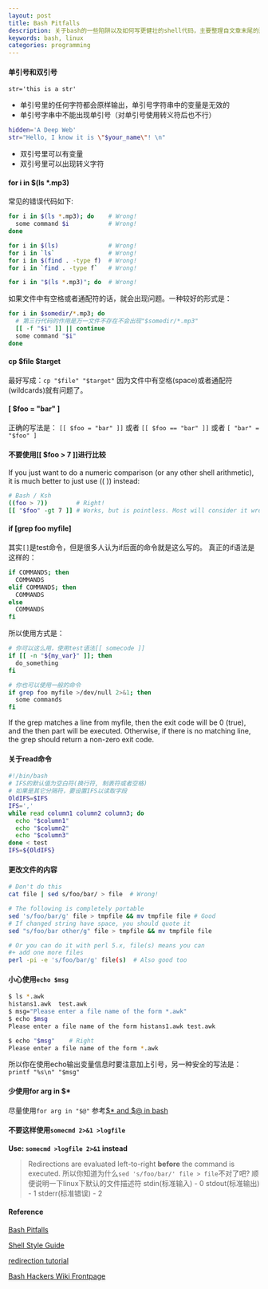 ```yaml
---
layout: post
title: Bash Pitfalls
description: 关于bash的一些陷阱以及如何写更健壮的shell代码，主要整理自文章末尾的那些reference文章以及自己平常工作中遇到的坑
keywords: bash, linux
categories: programming
---
```


#### 单引号和双引号

`str='this is a str'`

- 单引号里的任何字符都会原样输出，单引号字符串中的变量是无效的
- 单引号字串中不能出现单引号（对单引号使用转义符后也不行）

``` bash
hidden='A Deep Web'
str="Hello, I know it is \"$your_name\"! \n"
```
- 双引号里可以有变量
- 双引号里可以出现转义字符

#### for i in $(ls *.mp3)
常见的错误代码如下:

``` bash
for i in $(ls *.mp3); do    # Wrong!
  some command $i           # Wrong!
done

for i in $(ls)              # Wrong!
for i in `ls`               # Wrong!
for i in $(find . -type f)  # Wrong!
for i in `find . -type f`   # Wrong!

for i in "$(ls *.mp3)"; do  # Wrong!
```

如果文件中有空格或者通配符的话，就会出现问题。一种较好的形式是：

``` bash
for i in $somedir/*.mp3; do
  # 第三行代码的作用是万一文件不存在不会出现"$somedir/*.mp3"
  [[ -f "$i" ]] || continue
  some command "$i"
done
```

#### cp $file $target
最好写成：`cp "$file" "$target"`
因为文件中有空格(space)或者通配符(wildcards)就有问题了。

#### [ $foo = "bar" ]
正确的写法是：
`[[ $foo = "bar" ]]` 或者 `[[ $foo == "bar" ]]` 或者 `[ "bar" = "$foo" ]`

#### 不要使用[[ $foo > 7 ]]进行比较
If you just want to do a numeric comparison (or any other shell arithmetic), it is much better to just use (( )) instead:

``` bash
# Bash / Ksh
((foo > 7))        # Right!
[[ "$foo" -gt 7 ]] # Works, but is pointless. Most will consider it wrong. Use ((...)) or let instead.
```

#### if [grep foo myfile]
其实`[]`是test命令，但是很多人认为if后面的命令就是这么写的。
真正的if语法是这样的：

``` bash
if COMMANDS; then
  COMMANDS
elif COMMANDS; then
  COMMANDS
else
  COMMANDS
fi
```

所以使用方式是：

``` bash
# 你可以这么用，使用test语法[[ somecode ]]
if [[ -n "${my_var}" ]]; then
  do_something
fi

# 你也可以使用一般的命令
if grep foo myfile >/dev/null 2>&1; then
  some commands
fi
```

If the grep matches a line from myfile, then the exit code will be 0 (true), and the then part will be executed. Otherwise, if there is no matching line, the grep should return a non-zero exit code.

#### 关于read命令

``` bash
#!/bin/bash
# IFS的默认值为空白符(换行符, 制表符或者空格)
# 如果是其它分隔符，要设置IFS以读取字段
OldIFS=$IFS
IFS=','
while read column1 column2 column3; do
  echo "$column1"
  echo "$column2"
  echo "$column3"
done < test
IFS=${OldIFS}
```

#### 更改文件的内容

``` bash
# Don't do this
cat file | sed s/foo/bar/ > file  # Wrong!

# The following is completely portable
sed 's/foo/bar/g' file > tmpfile && mv tmpfile file # Good
# If changed string have space, you should quote it
sed "s/foo/bar other/g" file > tmpfile && mv tmpfile file

# Or you can do it with perl 5.x, file(s) means you can
#+ add one more files
perl -pi -e 's/foo/bar/g' file(s)  # Also good too
```

#### 小心使用`echo $msg`

``` bash
$ ls *.awk
histans1.awk  test.awk
$ msg="Please enter a file name of the form *.awk"
$ echo $msg
Please enter a file name of the form histans1.awk test.awk

$ echo "$msg"    # Right
Please enter a file name of the form *.awk
```

所以你在使用echo输出变量信息时要注意加上引号，另一种安全的写法是：
`printf "%s\n" "$msg"`

#### 少使用for arg in $*
尽量使用`for arg in "$@"`
参考[$* and $@ in bash](http://stackoverflow.com/questions/12314451/accessing-bash-command-line-args-vs?rq=1)

#### 不要这样使用`somecmd 2>&1 >logfile`
**Use: `somecmd >logfile 2>&1` instead**
>Redirections are evaluated left-to-right **before** the command is executed.
>所以你知道为什么`sed 's/foo/bar/' file > file`不对了吧?
>顺便说明一下linux下默认的文件描述符
>stdin(标准输入) - 0
>stdout(标准输出) - 1
>stderr(标准错误) - 2

#### Reference
[Bash Pitfalls](http://mywiki.wooledge.org/BashPitfalls)

[Shell Style Guide](https://google-styleguide.googlecode.com/svn/trunk/shell.xml)

[redirection tutorial](http://wiki.bash-hackers.org/howto/redirection_tutorial "里面还有FD和exec的描述")

[Bash Hackers Wiki Frontpage](http://wiki.bash-hackers.org/start)
